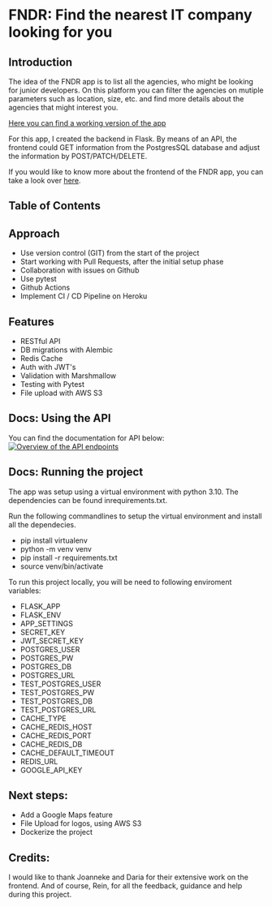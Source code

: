 # FNDR: Find the nearest IT company looking for you

## Introduction

The idea of the FNDR app is to list all the agencies, who might be looking for junior developers. On this platform you can filter the agencies on mutiple parameters such as location, size, etc. and find more details about the agencies that might interest you.

[Here you can find a working version of the app](https://fndr.netlify.app/)

For this app, I created the backend in Flask. By means of an API, the frontend could GET information from the PostgresSQL database and adjust the information by POST/PATCH/DELETE.

If you would like to know more about the frontend of the FNDR app, you can take a look over [here](https://github.com/jodelajo/fndr).

## Table of Contents

## Approach

-   Use version control (GIT) from the start of the project
-   Start working with Pull Requests, after the initial setup phase
-   Collaboration with issues on Github
-   Use pytest
-   Github Actions
-   Implement CI / CD Pipeline on Heroku

## Features

-   RESTful API
-   DB migrations with Alembic
-   Redis Cache
-   Auth with JWT's
-   Validation with Marshmallow
-   Testing with Pytest
-   File upload with AWS S3

## Docs: Using the API

You can find the documentation for API below:
[![Overview of the API endpoints](https://fndr.s3.amazonaws.com/API.png)](https://app.swaggerhub.com/apis-docs/thomas30/FNDRbackend/1.0.0#/)

## Docs: Running the project

The app was setup using a virtual environment with python 3.10. The dependencies can be found inrequirements.txt.

Run the following commandlines to setup the virtual environment and install all the dependecies.

-   pip install virtualenv
-   python -m venv venv
-   pip install -r requirements.txt
-   source venv/bin/activate

To run this project locally, you will be need to following enviroment variables:

-   FLASK_APP
-   FLASK_ENV
-   APP_SETTINGS
-   SECRET_KEY
-   JWT_SECRET_KEY
-   POSTGRES_USER
-   POSTGRES_PW
-   POSTGRES_DB
-   POSTGRES_URL
-   TEST_POSTGRES_USER
-   TEST_POSTGRES_PW
-   TEST_POSTGRES_DB
-   TEST_POSTGRES_URL
-   CACHE_TYPE
-   CACHE_REDIS_HOST
-   CACHE_REDIS_PORT
-   CACHE_REDIS_DB
-   CACHE_DEFAULT_TIMEOUT
-   REDIS_URL
-   GOOGLE_API_KEY

## Next steps:

-   Add a Google Maps feature
-   File Upload for logos, using AWS S3
-   Dockerize the project

## Credits:

I would like to thank Joanneke and Daria for their extensive work on the frontend. And of course, Rein, for all the feedback, guidance and help during this project.
